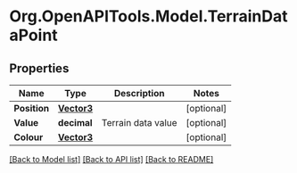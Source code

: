 # Org.OpenAPITools.Model.TerrainDataPoint

## Properties

Name | Type | Description | Notes
------------ | ------------- | ------------- | -------------
**Position** | [**Vector3**](Vector3.md) |  | [optional] 
**Value** | **decimal** | Terrain data value | [optional] 
**Colour** | [**Vector3**](Vector3.md) |  | [optional] 

[[Back to Model list]](../README.md#documentation-for-models) [[Back to API list]](../README.md#documentation-for-api-endpoints) [[Back to README]](../README.md)

